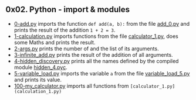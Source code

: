 ## 0x02. Python - import & modules

- [0-add.py](0-add.py) imports the function `def add(a, b):` from the file [add_0.py](add_0.py) and prints the result of the addition `1 + 2 = 3`.
- [1-calculation.py](1-calculation.py) imports functions from the file [calculator_1.py](calculator_1.py), does some Maths and prints the result.
- [2-args.py](2-args.py) prints the number of and the list of its arguments.
- [3-infinite_add.py](3-infinite_add.py) prints the result of the addition of all arguments.
- [4-hidden_discovery.py](4-hidden_discovery.py) prints all the names defined by the compiled module [hidden_4.pyc](https://github.com/holbertonschool/0x02.py/raw/master/hidden_4.pyc).
- [5-variable_load.py](5-variable_load.py) imports the variable `a` from the file [variable_load_5.py](variable_load_5.py) and prints its value.
- [100-my_calculator.py](100-my_calculator.py) imports all functions from `[calculator_1.py](calculation_1.py)`
